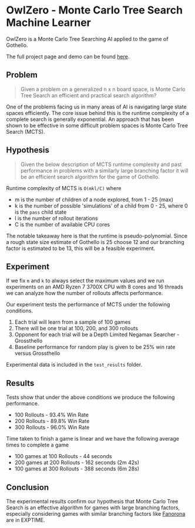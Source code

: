 # OwlZero - Monte Carlo Tree Search Machine Learner

OwlZero is a Monte Carlo Tree Searching AI applied to the game of Gothello.

The full project page and demo can be found [here](https://www.wushuworks.com/ai/owlzero).

## Problem

> Given a problem on a generalized n x n board space, is Monte Carlo Tree Search an efficient and practical search algorithm?

One of the problems facing us in many areas of AI is navigating large state spaces efficiently. The core issue behind this
is the runtime complexity of a complete search is generally exponential. An approach that has been shown to be effective 
in some difficult problem spaces is Monte Carlo Tree Search (MCTS).

## Hypothesis

> Given the below description of MCTS runtime complexity and past performance in problems with a similarly large branching
> factor it will be an efficient search algorithm for the game of Gothello.

Runtime complexity of MCTS is `O(mkl/C)` where 
* m is the number of children of a node explored, from 1 - 25 (max)
* k is the number of possible 'simulations' of a child from 0 - 25, where 0 is the `pass` child state
* l is the number of rollout iterations
* C is the number of available CPU cores

The notable takeaway here is that the runtime is pseudo-polynomial. Since a rough state size estimate of Gothello is 
25 choose 12 and our branching factor is estimated to be 13, this will be a feasible experiment.

## Experiment

If we fix `m` and `k` to always select the maximum values and we run experiments on an AMD Ryzen 7 3700X CPU with 8 cores
and 16 threads we can analyze how the number of rollouts affects performance.

Our experiment tests the performance of MCTS under the following conditions.

1) Each trial will learn from a sample of 100 games
2) There will be one trial at 100, 200, and 300 rollouts
3) Opponent for each trial will be a Depth Limited Negamax Searcher - Grossthello
4) Baseline performance for random play is given to be 25% win rate versus Grossthello

Experimental data is included in the `test_results` folder.

## Results

Tests show that under the above conditions we produce the following performance.

* 100 Rollouts - 93.4% Win Rate
* 200 Rollouts - 89.8% Win Rate
* 300 Rollouts - 96.0% Win Rate

Time taken to finish a game is linear and we have the following average times to complete a game

* 100 games at 100 Rollouts - 44 seconds
* 200 games at 200 Rollouts - 162 seconds (2m 42s)
* 100 games at 300 Rollouts - 388 seconds (6m 28s)

## Conclusion

The experimental results confirm our hypothesis that Monte Carlo Tree Search is an effective algorithm for games with
large branching factors, especially considering games with similar branching factors like 
[Fanorona](https://en.wikipedia.org/wiki/Fanorona) are in EXPTIME.